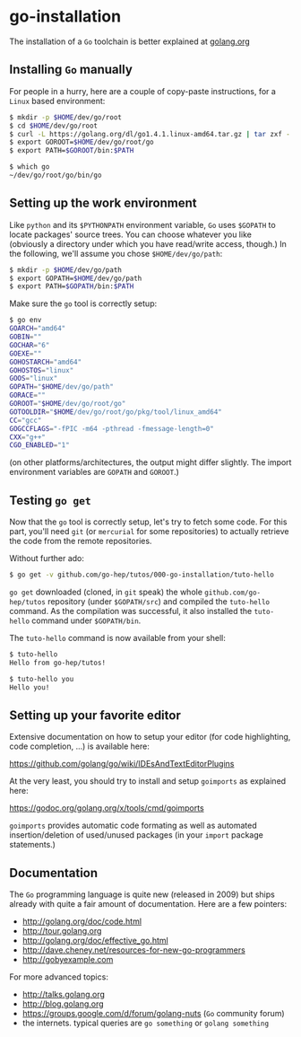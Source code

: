 go-installation
===============

The installation of a `Go` toolchain is better explained at [golang.org](https://golang.org/doc/install)

## Installing `Go` manually

For people in a hurry, here are a couple of copy-paste instructions,
for a `Linux` based environment:

```sh
$ mkdir -p $HOME/dev/go/root
$ cd $HOME/dev/go/root
$ curl -L https://golang.org/dl/go1.4.1.linux-amd64.tar.gz | tar zxf -
$ export GOROOT=$HOME/dev/go/root/go
$ export PATH=$GOROOT/bin:$PATH

$ which go
~/dev/go/root/go/bin/go
```

## Setting up the work environment

Like `python` and its `$PYTHONPATH` environment variable, `Go` uses
`$GOPATH` to locate packages' source trees.
You can choose whatever you like (obviously a directory under which
you have read/write access, though.)
In the following, we'll assume you chose `$HOME/dev/go/path`:

```sh
$ mkdir -p $HOME/dev/go/path
$ export GOPATH=$HOME/dev/go/path
$ export PATH=$GOPATH/bin:$PATH
```

Make sure the `go` tool is correctly setup:

```sh
$ go env
GOARCH="amd64"
GOBIN=""
GOCHAR="6"
GOEXE=""
GOHOSTARCH="amd64"
GOHOSTOS="linux"
GOOS="linux"
GOPATH="$HOME/dev/go/path"
GORACE=""
GOROOT="$HOME/dev/go/root/go"
GOTOOLDIR="$HOME/dev/go/root/go/pkg/tool/linux_amd64"
CC="gcc"
GOGCCFLAGS="-fPIC -m64 -pthread -fmessage-length=0"
CXX="g++"
CGO_ENABLED="1"
```

(on other platforms/architectures, the output might differ slightly.
The import environment variables are `GOPATH` and `GOROOT`.)

## Testing `go get`

Now that the `go` tool is correctly setup, let's try to fetch some
code.
For this part, you'll need `git` (or `mercurial` for some
repositories) to actually retrieve the code from the remote
repositories.

Without further ado:

```sh
$ go get -v github.com/go-hep/tutos/000-go-installation/tuto-hello
```

`go get` downloaded (cloned, in `git` speak) the whole
`github.com/go-hep/tutos` repository (under `$GOPATH/src`) and
compiled the `tuto-hello` command.
As the compilation was successful, it also installed the `tuto-hello`
command under `$GOPATH/bin`.

The `tuto-hello` command is now available from your shell:

```sh
$ tuto-hello
Hello from go-hep/tutos!

$ tuto-hello you
Hello you!
```

## Setting up your favorite editor

Extensive documentation on how to setup your editor (for code
highlighting, code completion, ...) is available here:

 https://github.com/golang/go/wiki/IDEsAndTextEditorPlugins
 
At the very least, you should try to install and setup `goimports` as
explained here:

 https://godoc.org/golang.org/x/tools/cmd/goimports

`goimports` provides automatic code formating as well as automated
insertion/deletion of used/unused packages (in your `import` package
statements.)

## Documentation

The `Go` programming language is quite new (released in 2009) but
ships already with quite a fair amount of documentation.
Here are a few pointers:

- http://golang.org/doc/code.html
- http://tour.golang.org
- http://golang.org/doc/effective_go.html
- http://dave.cheney.net/resources-for-new-go-programmers
- http://gobyexample.com

For more advanced topics:

- http://talks.golang.org
- http://blog.golang.org
- https://groups.google.com/d/forum/golang-nuts (`Go` community forum)
- the internets. typical queries are `go something` or `golang something`

